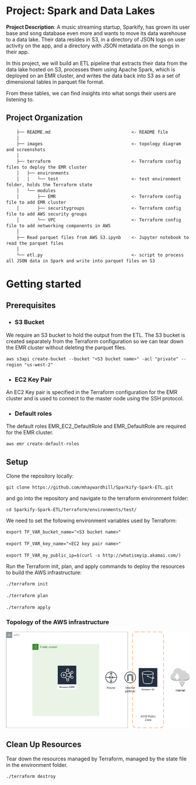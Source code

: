 
# Project: Spark and Data Lakes 

**Project Description**: A music streaming startup, Sparkify, has grown its user base and song database even more and wants to move its data warehouse to a data lake. Their data resides in S3, in a directory of JSON logs on user activity on the app, and a directory with JSON metadata on the songs in their app.

In this project, we will build an ETL pipeline that extracts their data from the data lake hosted on S3, processes them using Apache Spark, which is deployed on an EMR cluster, and writes the data back into S3 as a set of dimensional tables in parquet file format.

From these tables, we can find insights into what songs their users are listening to.

## Project Organization

```
    ├── README.md                               <- README file
    │
    ├── images                                  <- topology diagram and screenshots
    │
    ├── terraform                               <- Terraform config files to deploy the EMR cluster
    │   ├── environments        
    │   │   └── test                            <- test environment folder, holds the Terraform state
    │   └── modules            
    │       ├── EMR                             <- Terraform config file to add EMR cluster 
    │       ├── securitygroups                  <- Terraform config file to add AWS security groups
    │       └── VPC                             <- Terraform config file to add networking components in AWS
    │
    ├── Read parquet files from AWS S3.ipynb    <- Jupyter notebook to read the parquet files
    │
    └── etl.py                                  <- script to process all JSON data in Spark and write into parquet files on S3
```

# Getting started

## Prerequisites

* ### S3 Bucket

We require an S3 bucket to hold the output from the ETL. The S3 bucket is created separately from the Terraform configuration so we can tear down the EMR cluster without deleting the parquet files.

```
aws s3api create-bucket --bucket "<S3 bucket name>" -acl "private" --region "us-west-2"
```

* ### EC2 Key Pair

An EC2 Key pair is specified in the Terraform configuration for the EMR cluster and is used to connect to the master node using the SSH protocol. 

* ### Default roles

The default roles EMR_EC2_DefaultRole and EMR_DefaultRole are required for the EMR cluster.

```
aws emr create-default-roles
```

##  Setup

Clone the repository locally:
```
git clone https://github.com/mhaywardhill/Sparkify-Spark-ETL.git
```

and go into the repository and navigate to the terraform environment folder:

```
cd Sparkify-Spark-ETL/terraform/environments/test/
```

We need to set the following environment variables used by Terraform:

```
export TF_VAR_bucket_name="<S3 bucket name>"

export TF_VAR_key_name="<EC2 key pair name>"

export TF_VAR_my_public_ip=$(curl -s http://whatismyip.akamai.com/)
```

Run the Terraform init, plan, and apply commands to deploy the resources to build the AWS infrastructure:

```
./terraform init

./terraform plan

./terraform apply
```

### Topology of the AWS infrastructure

![VPC](/images/VPCDesign.png)

## Clean Up Resources

Tear down the resources managed by Terraform, managed by the state file in the environment folder.

```
./terraform destroy
```

